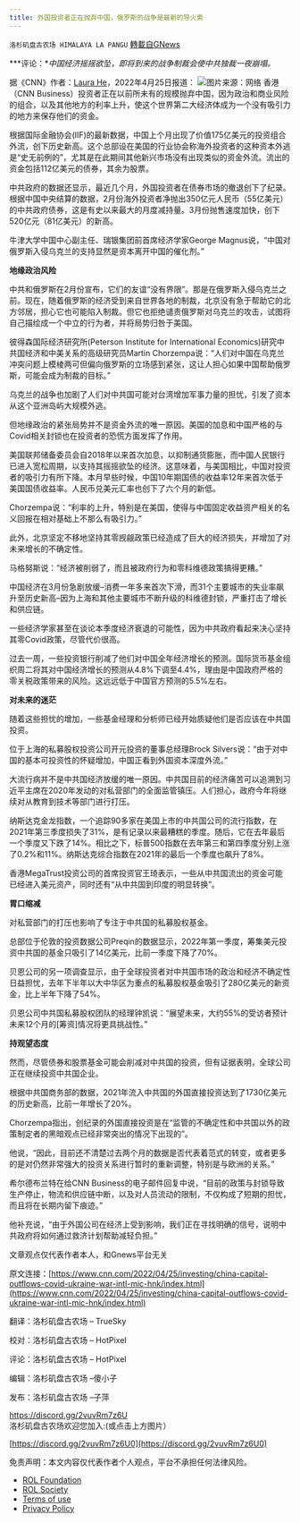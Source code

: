 ```yaml
---
title: 外国投资者正在抛弃中国，俄罗斯的战争是最新的导火索
---
```

`洛杉矶盘古农场 HIMALAYA LA PANGU` [轉載自GNews](https://gnews.org/zh-hans/2428201/)

***评论：**中国经济摇摇欲坠，即将到来的战争制裁会使中共独裁一夜崩塌。*
 
据《CNN》作者：[Laura He](https://www.cnn.com/profiles/laura-he)，2022年4月25日报道：
 ![](https://assets.gnews.org/wp-content/uploads/2022/04/image-3479-e1651120079711.png)图片来源：网络 
香港（CNN Business）投资者正在以前所未有的规模抛弃中国，因为政治和商业风险的组合，以及其他地方的利率上升，使这个世界第二大经济体成为一个没有吸引力的地方来保存他们的资金。
 
根据国际金融协会(IIF)的最新数据，中国上个月出现了价值175亿美元的投资组合外流，创下历史新高。这个总部设在美国的行业协会称海外投资者的这种资本外逃是“史无前例的”，尤其是在此期间其他新兴市场没有出现类似的资金外流。流出的资金包括112亿美元的债券，其余为股票。
 
中共政府的数据还显示，最近几个月，外国投资者在债券市场的撤退创下了纪录。根据中国中央结算的数据，2月份海外投资者净抛出350亿元人民币（55亿美元）的中共政府债券，这是有史以来最大的月度减持量。3月份抛售速度加快，创下520亿元（81亿美元）的新高。
 
牛津大学中国中心副主任、瑞银集团前首席经济学家George Magnus说，“中国对俄罗斯入侵乌克兰的支持显然是资本离开中国的催化剂。”
 
**地缘政治风险**
 
中共和俄罗斯在2月份宣布，它们的友谊“没有界限”。那是在俄罗斯入侵乌克兰之前。现在，随着俄罗斯的经济受到来自世界各地的制裁，北京没有急于帮助它的北方邻居，担心它也可能陷入制裁。但它也拒绝谴责俄罗斯对乌克兰的攻击，试图将自己描绘成一个中立的行为者，并将局势归咎于美国。
 
彼得森国际经济研究所(Peterson Institute for International Economics)研究中共国经济和中美关系的高级研究员Martin Chorzempa说：“人们对中国在乌克兰冲突问题上模棱两可但偏向俄罗斯的立场感到紧张，这让人担心如果中国帮助俄罗斯，可能会成为制裁的目标。”
 
乌克兰的战争也加剧了人们对中共国可能对台湾增加军事力量的担忧，引发了资本从这个亚洲岛屿大规模外逃。
 
但地缘政治的紧张局势并不是资金外流的唯一原因。美国的加息和中国严格的与Covid相关封锁也在投资者的恐慌方面发挥了作用。
 
美国联邦储备委员会自2018年以来首次加息，以抑制通货膨胀，而中国人民银行已进入宽松周期，以支持其摇摇欲坠的经济。这意味着，与美国相比，中国对投资者的吸引力有所下降。本月早些时候，中国10年期国债的收益率12年来首次低于美国国债收益率。人民币兑美元汇率也创下了六个月的新低。
 
Chorzempa说：“利率的上升，特别是在美国，使得与中国固定收益资产相关的名义回报在相对基础上不那么有吸引力。”
 
此外，北京坚定不移地坚持其零觊觎政策已经造成了巨大的经济损失，并增加了对未来增长的不确定性。
 
马格努斯说：“经济被削弱了，而且被政府行为和零科维德政策搞得更糟。”
 
中国经济在3月份急剧放缓–消费一年多来首次下滑，而31个主要城市的失业率飙升至历史新高–因为上海和其他主要城市不断升级的科维德封锁，严重打击了增长和供应链。
 
一些经济学家甚至在谈论本季度经济衰退的可能性，因为中共政府看起来决心坚持其零Covid政策，尽管代价很高。
 
过去一周，一些投资银行削减了他们对中国全年经济增长的预测。国际货币基金组织周二将其对中国经济增长的预测从4.8%下调至4.4%，理由是中国政府严格的零关税政策带来的风险。这远远低于中国官方预测的5.5%左右。
 
**对未来的迷茫**
 
随着这些担忧的增加，一些基金经理和分析师已经开始质疑他们是否应该在中共国投资。
 
位于上海的私募股权投资公司开元投资的董事总经理Brock Silvers说：“由于对中国的基本可投资性的怀疑增加，中国正看到外国资本深度外流。”
 
大流行病并不是中共国经济放缓的唯一原因。中共国目前的经济痛苦可以追溯到习近平主席在2020年发动的对私营部门的全面监管镇压。人们担心，政府今年将继续对从教育到技术等部门进行打压。
 
纳斯达克金龙指数，一个追踪90多家在美国上市的中共国公司的流行指数，在2021年第三季度损失了31%，是有记录以来最糟糕的季度。随后，它在去年最后一个季度又下跌了14%。相比之下，标普500指数在去年第三和第四季度分别上涨了0.2%和11%。纳斯达克综合指数在2021年的最后一个季度也飙升了8%。
 
香港MegaTrust投资公司的首席投资官王琦表示，一些从中共国流出的资金可能已经进入美元资产，同时还有“从中共国到印度的明显转换”。
 
**胃口缩减**
 
对私营部门的打压也影响了专注于中共国的私募股权基金。
 
总部位于伦敦的投资数据公司Preqin的数据显示，2022年第一季度，筹集美元投资中共国的基金只吸引了14亿美元，比前一季度下降了70%。
 
贝恩公司的另一项调查显示，由于全球投资者对中共国市场的政治和经济不确定性日益担忧，去年下半年以大中华区为重点的私募股权基金吸引了280亿美元的新资金，比上半年下降了54%。
 
贝恩公司中共国私募股权团队的经理钟凯说：“展望未来，大约55%的受访者预计未来12个月的[筹资]情况将更具挑战性。”
 
**持观望态度**
 
然而，尽管债券和股票基金可能会削减对中共国的投资，但有证据表明，全球公司正在继续投资中共国企业。
 
根据中共国商务部的数据，2021年流入中共国的外国直接投资达到了1730亿美元的历史新高，比前一年增长了20%。
 
Chorzempa指出，创纪录的外国直接投资是在“监管的不确定性和中共国以外的政策制定者的黑暗观点已经非常突出的情况下出现的”。
 
他说，“因此，目前还不清楚过去两个月的数据是否代表着范式的转变，或者更多的是对仍然非常强大的投资关系进行暂时的重新调整，特别是与欧洲的关系。”
 
希尔德布兰特在给CNN Business的电子邮件回复中说，“目前的政策与封锁导致生产停止，物流和供应链中断，以及对人员流动的限制，不仅构成了短期的担忧，而且将在长期内留下痕迹。”
 
他补充说，“由于外国公司在经济上受到影响，我们正在寻找明确的信号，说明中共政府将如何通过救济计划帮助减轻负担。”
 
文章观点仅代表作者本人，和Gnews平台无关
 
原文连接：[https://www.cnn.com/2022/04/25/investing/china-capital-outflows-covid-ukraine-war-intl-mic-hnk/index.html](https://www.cnn.com/2022/04/25/investing/china-capital-outflows-covid-ukraine-war-intl-mic-hnk/index.html)
 
翻译：洛杉矶盘古农场 – TrueSky
 
校对：洛杉矶盘古农场 – HotPixel
 
评论：洛杉矶盘古农场 – HotPixel
 
编辑：洛杉矶盘古农场 –傻小子
 
发布：洛杉矶盘古农场 –子萍

 https://discord.gg/2vuvRm7z6U 
洛杉矶盘古农场欢迎您加入:(或点击上方图片）
 
[https://discord.gg/2vuvRm7z6U0](https://discord.gg/2vuvRm7z6U0)

免责声明：本文内容仅代表作者个人观点，平台不承担任何法律风险。
  
- [ROL Foundation](https://rolfoundation.org/)
- [ROL Society](https://rolsociety.org/)
- [Terms of use](https://gnews.org/terms-of-use-3/)
- [Privacy Policy](https://gnews.org/privacy-policy/)
